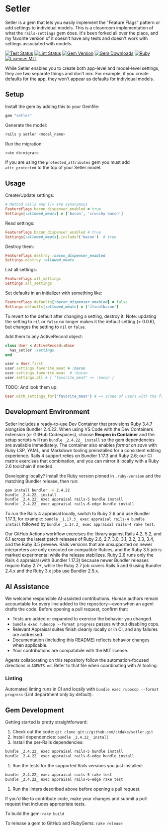 # Setler

Setler is a gem that lets you easily implement the "Feature Flags" pattern or add settings to individual models. This is a cleanroom implementation of what the `rails-settings` gem does. It's been forked all over the place, and my favorite version of it doesn't have any tests and doesn't work with settings associated with models.

[![Test Status](https://github.com/ckdake/setler/actions/workflows/test.yml/badge.svg?branch=main)](https://github.com/ckdake/setler/actions/workflows/test.yml)
[![Lint Status](https://github.com/ckdake/setler/actions/workflows/lint.yml/badge.svg?branch=main)](https://github.com/ckdake/setler/actions/workflows/lint.yml)
[![Gem Version](https://img.shields.io/gem/v/setler.svg)](https://rubygems.org/gems/setler)
[![Gem Downloads](https://img.shields.io/gem/dt/setler.svg)](https://rubygems.org/gems/setler)
[![Ruby](https://img.shields.io/badge/ruby-%3E%3D%202.6.10-ruby.svg?logo=ruby)](https://www.ruby-lang.org)
[![License: MIT](https://img.shields.io/badge/license-MIT-yellow.svg)](https://opensource.org/licenses/MIT)

While Setler enables you to create both app-level and model-level settings, they are two separate things and don't mix. For example, if you create defaults for the app, they won't appear as defaults for individual models.

## Setup

Install the gem by adding this to your Gemfile:

```ruby
gem "setler"
```

Generate the model:

```bash
rails g setler <model_name>
```

Run the migration:

```bash
rake db:migrate
```

If you are using the `protected_attributes` gem you must add `attr_protected` to the top of your Setler model.

## Usage

Create/Update settings:

```ruby
# Method calls and []= are synonymous
Featureflags.bacon_dispenser_enabled = true
Settings[:allowed_meats] = ['bacon', 'crunchy bacon']
```

Read settings:

```ruby
Featureflags.bacon_dispenser_enabled # true
Settings[:allowed_meats].include?('bacon')  # true
```

Destroy them:

```ruby
Featureflags.destroy :bacon_dispenser_enabled
Settings.destroy :allowed_meats
```

List all settings:

```ruby
Featureflags.all_settings
Settings.all_settings
```

Set defaults in an initializer with something like:

```ruby
Featureflags.defaults[:bacon_dispenser_enabled] = false
Settings.defaults[:allowed_meats] = ['itsnotbacon']
```

To revert to the default after changing a setting, destroy it. Note: updating the setting to `nil` or `false` no longer makes it the default setting (> 0.0.6), but changes the setting to `nil` or `false`.

Add them to any ActiveRecord object:

```ruby
class User < ActiveRecord::Base
  has_setler :settings
end

user = User.first
user.settings.favorite_meat = :bacon
user.settings.favorite_meat  # :bacon
user.settings.all # { "favorite_meat" => :bacon }
```

TODO: And look them up:

```ruby
User.with_settings_for('favorite_meat') # => scope of users with the favorite_meat setting
```

## Development Environment

Setler includes a ready-to-use Dev Container that provisions Ruby 3.4.7 alongside Bundler 2.4.22. When using VS Code with the Dev Containers extension (or GitHub Codespaces), choose **Reopen in Container** and the setup scripts will run `bundle _2.4.22_ install` so the gem dependencies are available immediately. The container also enables *format on save* with Ruby LSP, YAML, and Markdown tooling preinstalled for a consistent editing experience. Rails 4 support relies on Bundler 1.17.3 and Ruby 2.6; our CI matrix exercises that combination, and you can mirror it locally with a Ruby 2.6 toolchain if needed.

Developing locally? Install the Ruby version pinned in `.ruby-version` and the matching Bundler release, then run:

```bash
gem install bundler -v 2.4.22
bundle _2.4.22_ install
bundle _2.4.22_ exec appraisal rails-5 bundle install
bundle _2.4.22_ exec appraisal rails-6-edge bundle install
```

To run the Rails 4 appraisal locally, switch to Ruby 2.6 and use Bundler 1.17.3, for example: `bundle _1.17.3_ exec appraisal rails-4 bundle install` followed by `bundle _1.17.3_ exec appraisal rails-4 rake test`.

Our GitHub Actions workflow exercises the library against Rails 4.2, 5.2, and 6.1 across the latest patch releases of
Ruby 2.6, 2.7, 3.0, 3.1, 3.2, 3.3, 3.4, and the Ruby 3.5 preview. Rails versions that are unsupported on newer
interpreters are only executed on compatible Rubies, and the Ruby 3.5 job is marked experimental while the release
stabilizes. Ruby 2.6 runs only the Rails 4 appraisal (with Bundler 1.17.3) because newer Bundler releases require Ruby
2.7+, while the Ruby 2.7 job covers Rails 5 and 6 using Bundler 2.4.x and the Ruby 3.x jobs use Bundler 2.5.x.

## AI Assistance

We welcome responsible AI-assisted contributions. Human authors remain accountable for every line added to the
repository—even when an agent drafts the code. Before opening a pull request, confirm that:

- Tests are added or expanded to exercise the behavior you changed.
- `bundle exec rubocop --format progress` passes without disabling cops.
- Relevant Appraisal suites finish cleanly locally or in CI, and any failures are addressed.
- Documentation (including this README) reflects behavior changes when applicable.
- Your contributions are compatabile with the MIT license.

Agents collaborating on this repository follow the automation-focused directions in `AGENTS.md`. Refer to that file
when coordinating with AI tooling.

### Linting

Automated linting runs in CI and locally with `bundle exec rubocop --format progress` (Lint department only by default).

## Gem Development

Getting started is pretty straightforward:

1. Check out the code: `git clone git://github.com/ckdake/setler.git`
1. Install dependencies: `bundle _2.4.22_ install`
1. Install the per-Rails dependencies:

  ```bash
  bundle _2.4.22_ exec appraisal rails-5 bundle install
  bundle _2.4.22_ exec appraisal rails-6-edge bundle install
  ```

1. Run the tests for the supported Rails versions you just installed:

  ```bash
  bundle _2.4.22_ exec appraisal rails-5 rake test
  bundle _2.4.22_ exec appraisal rails-6-edge rake test
  ```

1. Run the linters described above before opening a pull request.

If you'd like to contribute code, make your changes and submit a pull request that includes appropriate tests.

To build the gem: `rake build`

To release a gem to GitHub and RubyGems: `rake release`
